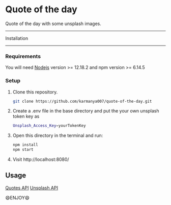 # Quote of the day

Quote of the day with some unsplash images.

-------

Installation

------------

### Requirements

You will need [Nodejs](https://nodejs.org/en/) version >= 12.18.2 and npm version >= 6.14.5

### Setup

1. Clone this repository.

   ```sh
   git clone https://github.com/karmanya007/quote-of-the-day.git
   ```
2. Create a .env file in the base directory and put the your own unsplash token key as
   ```sh
   Unsplash_Access_Key=yourTokenKey
   ```
3. Open this directory in the terminal and run:

   ```sh
   npm install
   npm start
   ```
4. Visit http://localhost:8080/

Usage
-----

[Quotes API](https://theysaidso.com/api/)
[Unsplash API](https://unsplash.com/developers)

:smile:ENJOY:smile:
